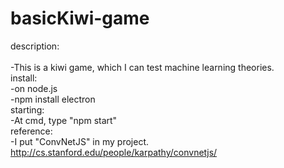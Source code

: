 # basicKiwi-game<br />

description:<br />  
  -This is a kiwi game, which I can test machine learning theories. <br />
install: <br />
  -on node.js<br />
  -npm install electron<br />
starting:<br />
  -At cmd, type "npm start" <br />
reference:<br />
    -I put "ConvNetJS" in my project. http://cs.stanford.edu/people/karpathy/convnetjs/<br />
